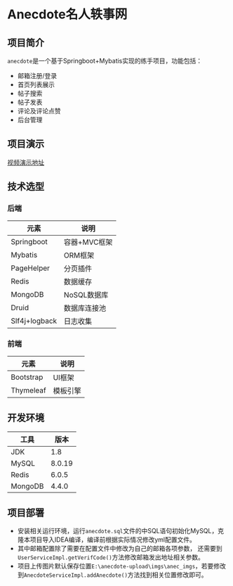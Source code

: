 # Anecdote名人轶事网

## 项目简介
`anecdote`是一个基于Springboot+Mybatis实现的练手项目，功能包括：

- 邮箱注册/登录
- 首页列表展示
- 帖子搜索
- 帖子发表
- 评论及评论点赞
- 后台管理

## 项目演示
[视频演示地址](https://v.youku.com/v_show/id_XNDkxMDI4NDMyNA==.html)

## 技术选型

### 后端
| 元素 | 说明 |
| ---- | ---- |
| Springboot | 容器+MVC框架 |
| Mybatis | ORM框架 |
| PageHelper | 分页插件 |
| Redis | 数据缓存 |
| MongoDB | NoSQL数据库 |
| Druid | 数据库连接池 |
| Slf4j+logback | 日志收集 |

### 前端
| 元素 | 说明 |
| ---- | ---- |
| Bootstrap | UI框架 |
| Thymeleaf | 模板引擎 |

## 开发环境

| 工具 | 版本 |
| ---- | ---- |
| JDK | 1.8 |
| MySQL | 8.0.19 |
| Redis | 6.0.5 |
| MongoDB | 4.4.0 |

## 项目部署

- 安装相关运行环境，运行`anecdote.sql`文件的中SQL语句初始化MySQL，克隆本项目导入IDEA编译，编译前根据实际情况修改yml配置文件。
- 其中邮箱配置除了需要在配置文件中修改为自己的邮箱各项参数，  还需要到`UserServiceImpl.getVerifCode()`方法修改邮箱发出地址相关参数。
- 项目上传图片默认保存位置`E:\anecdote-upload\imgs\anec_imgs`，若要修改到`AnecdoteServiceImpl.addAnecdote()`方法找到相关位置修改即可。